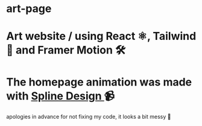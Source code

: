 # art-page
# Art website / using React ⚛️, Tailwind :dash: and Framer Motion :hammer_and_wrench:
# The homepage animation was made with [Spline Design ](https://spline.design/) :video_camera:
apologies in advance for not fixing my code, it looks a bit messy :grimacing:
